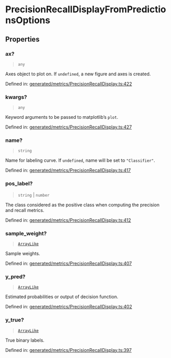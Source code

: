 # PrecisionRecallDisplayFromPredictionsOptions

## Properties

### ax?

> `any`

Axes object to plot on. If `undefined`, a new figure and axes is created.

Defined in:  [generated/metrics/PrecisionRecallDisplay.ts:422](https://github.com/transitive-bullshit/scikit-learn-ts/blob/122b3c0/packages/sklearn/src/generated/metrics/PrecisionRecallDisplay.ts#L422)

### kwargs?

> `any`

Keyword arguments to be passed to matplotlib’s `plot`.

Defined in:  [generated/metrics/PrecisionRecallDisplay.ts:427](https://github.com/transitive-bullshit/scikit-learn-ts/blob/122b3c0/packages/sklearn/src/generated/metrics/PrecisionRecallDisplay.ts#L427)

### name?

> `string`

Name for labeling curve. If `undefined`, name will be set to `"Classifier"`.

Defined in:  [generated/metrics/PrecisionRecallDisplay.ts:417](https://github.com/transitive-bullshit/scikit-learn-ts/blob/122b3c0/packages/sklearn/src/generated/metrics/PrecisionRecallDisplay.ts#L417)

### pos\_label?

> `string` \| `number`

The class considered as the positive class when computing the precision and recall metrics.

Defined in:  [generated/metrics/PrecisionRecallDisplay.ts:412](https://github.com/transitive-bullshit/scikit-learn-ts/blob/122b3c0/packages/sklearn/src/generated/metrics/PrecisionRecallDisplay.ts#L412)

### sample\_weight?

> [`ArrayLike`](../types/ArrayLike.md)

Sample weights.

Defined in:  [generated/metrics/PrecisionRecallDisplay.ts:407](https://github.com/transitive-bullshit/scikit-learn-ts/blob/122b3c0/packages/sklearn/src/generated/metrics/PrecisionRecallDisplay.ts#L407)

### y\_pred?

> [`ArrayLike`](../types/ArrayLike.md)

Estimated probabilities or output of decision function.

Defined in:  [generated/metrics/PrecisionRecallDisplay.ts:402](https://github.com/transitive-bullshit/scikit-learn-ts/blob/122b3c0/packages/sklearn/src/generated/metrics/PrecisionRecallDisplay.ts#L402)

### y\_true?

> [`ArrayLike`](../types/ArrayLike.md)

True binary labels.

Defined in:  [generated/metrics/PrecisionRecallDisplay.ts:397](https://github.com/transitive-bullshit/scikit-learn-ts/blob/122b3c0/packages/sklearn/src/generated/metrics/PrecisionRecallDisplay.ts#L397)
